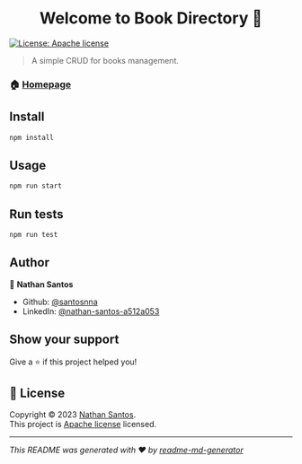<h1 align="center">Welcome to Book Directory 👋</h1>
<p>
  <a href="./LICENSE" target="_blank">
    <img alt="License: Apache license" src="https://img.shields.io/badge/License-Apache license-yellow.svg" />
  </a>
</p>

> A simple CRUD for books management.

### 🏠 [Homepage](https://github.com/santosnna/book-directory)

## Install

```sh
npm install
```

## Usage

```sh
npm run start
```

## Run tests

```sh
npm run test
```

## Author

👤 **Nathan Santos**

- Github: [@santosnna](https://github.com/santosnna)
- LinkedIn: [@nathan-santos-a512a053](https://linkedin.com/in/nathan-santos-a512a053)

## Show your support

Give a ⭐️ if this project helped you!

## 📝 License

Copyright © 2023 [Nathan Santos](https://github.com/santosnna).<br />
This project is [Apache license](./LICENSE) licensed.

---

_This README was generated with ❤️ by [readme-md-generator](https://github.com/kefranabg/readme-md-generator)_
